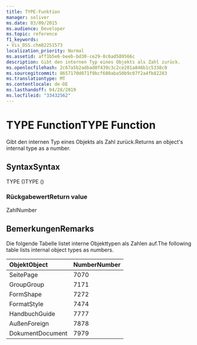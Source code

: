 ```yaml
---
title: TYPE-Funktion
manager: soliver
ms.date: 03/09/2015
ms.audience: Developer
ms.topic: reference
f1_keywords:
- Vis_DSS.chm82251573
localization_priority: Normal
ms.assetid: aff1b5e6-beeb-bd30-ce29-8c6ad589566c
description: Gibt den internen Typ eines Objekts als Zahl zurück.
ms.openlocfilehash: 2c67a5b2adbad0f439c3c2ce201a846b1c5338c0
ms.sourcegitcommit: 8657170d071f9bcf680aba50b9c07f2a4fb82283
ms.translationtype: MT
ms.contentlocale: de-DE
ms.lasthandoff: 04/28/2019
ms.locfileid: "33432562"
---
```

# <a name="type-function"></a><span data-ttu-id="26979-103">TYPE Function</span><span class="sxs-lookup"><span data-stu-id="26979-103">TYPE Function</span></span>

<span data-ttu-id="26979-104">Gibt den internen Typ eines Objekts als Zahl zurück.</span><span class="sxs-lookup"><span data-stu-id="26979-104">Returns an object's internal type as a number.</span></span> 
  
## <a name="syntax"></a><span data-ttu-id="26979-105">Syntax</span><span class="sxs-lookup"><span data-stu-id="26979-105">Syntax</span></span>

<span data-ttu-id="26979-106">TYPE ()</span><span class="sxs-lookup"><span data-stu-id="26979-106">TYPE ()</span></span>
  
### <a name="return-value"></a><span data-ttu-id="26979-107">Rückgabewert</span><span class="sxs-lookup"><span data-stu-id="26979-107">Return value</span></span>

<span data-ttu-id="26979-108">Zahl</span><span class="sxs-lookup"><span data-stu-id="26979-108">Number</span></span>
  
## <a name="remarks"></a><span data-ttu-id="26979-109">Bemerkungen</span><span class="sxs-lookup"><span data-stu-id="26979-109">Remarks</span></span>

<span data-ttu-id="26979-110">Die folgende Tabelle listet interne Objekttypen als Zahlen auf.</span><span class="sxs-lookup"><span data-stu-id="26979-110">The following table lists internal object types as numbers.</span></span>
  
|<span data-ttu-id="26979-111">**Objekt**</span><span class="sxs-lookup"><span data-stu-id="26979-111">**Object**</span></span>|<span data-ttu-id="26979-112">**Number**</span><span class="sxs-lookup"><span data-stu-id="26979-112">**Number**</span></span>|
|:-----|:-----|
|<span data-ttu-id="26979-113">Seite</span><span class="sxs-lookup"><span data-stu-id="26979-113">Page</span></span>  <br/> |<span data-ttu-id="26979-114">70</span><span class="sxs-lookup"><span data-stu-id="26979-114">70</span></span>  <br/> |
|<span data-ttu-id="26979-115">Group</span><span class="sxs-lookup"><span data-stu-id="26979-115">Group</span></span>  <br/> |<span data-ttu-id="26979-116">71</span><span class="sxs-lookup"><span data-stu-id="26979-116">71</span></span>  <br/> |
|<span data-ttu-id="26979-117">Form</span><span class="sxs-lookup"><span data-stu-id="26979-117">Shape</span></span>  <br/> |<span data-ttu-id="26979-118">72</span><span class="sxs-lookup"><span data-stu-id="26979-118">72</span></span>  <br/> |
|<span data-ttu-id="26979-119">Format</span><span class="sxs-lookup"><span data-stu-id="26979-119">Style</span></span>  <br/> |<span data-ttu-id="26979-120">74</span><span class="sxs-lookup"><span data-stu-id="26979-120">74</span></span>  <br/> |
|<span data-ttu-id="26979-121">Handbuch</span><span class="sxs-lookup"><span data-stu-id="26979-121">Guide</span></span>  <br/> |<span data-ttu-id="26979-122">77</span><span class="sxs-lookup"><span data-stu-id="26979-122">77</span></span>  <br/> |
|<span data-ttu-id="26979-123">Außen</span><span class="sxs-lookup"><span data-stu-id="26979-123">Foreign</span></span>  <br/> |<span data-ttu-id="26979-124">78</span><span class="sxs-lookup"><span data-stu-id="26979-124">78</span></span>  <br/> |
|<span data-ttu-id="26979-125">Dokument</span><span class="sxs-lookup"><span data-stu-id="26979-125">Document</span></span>  <br/> |<span data-ttu-id="26979-126">79</span><span class="sxs-lookup"><span data-stu-id="26979-126">79</span></span>  <br/> |
   

